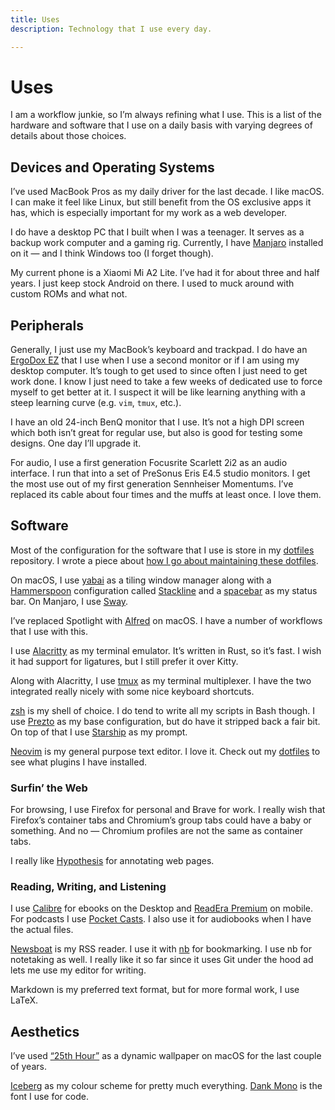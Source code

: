 ```yaml
---
title: Uses
description: Technology that I use every day.

---
```

# Uses

I am a workflow junkie, so I’m always refining what I use. This is a list of the hardware and software that I use on a daily basis with varying degrees of details about those choices.

## Devices and Operating Systems

I’ve used MacBook Pros as my daily driver for the last decade. I like macOS. I can make it feel like Linux, but still benefit from the OS exclusive apps it has, which is especially important for my work as a web developer.

I do have a desktop PC that I built when I was a teenager. It serves as a backup work computer and a gaming rig. Currently, I have [Manjaro](https://manjaro.org) installed on it — and I think Windows too (I forget though).

My current phone is a Xiaomi Mi A2 Lite. I’ve had it for about three and half years. I just keep stock Android on there. I used to muck around with custom ROMs and what not.

## Peripherals

Generally, I just use my MacBook’s keyboard and trackpad. I do have an [ErgoDox EZ](https://ergodox-ez.com/) that I use when I use a second monitor or if I am using my desktop computer. It’s tough to get used to since often I just need to get work done. I know I just need to take a few weeks of dedicated use to force myself to get better at it. I suspect it will be like learning anything with a steep learning curve (e.g. `vim`, `tmux`, etc.).

I have an old 24-inch BenQ monitor that I use. It’s not a high DPI screen which both isn’t great for regular use, but also is good for testing some designs. One day I’ll upgrade it.

For audio, I use a first generation Focusrite Scarlett 2i2 as an audio interface. I run that into a set of PreSonus Eris E4.5 studio monitors. I get the most use out of my first generation Sennheiser Momentums. I’ve replaced its cable about four times and the muffs at least once. I love them.

## Software

Most of the configuration for the software that I use is store in my [dotfiles](https://github.com/knowler/dotfiles) repository. I wrote a piece about [how I go about maintaining these dotfiles](https://knowlerkno.ws/garden/maintaining-dotfiles).

On macOS, I use [yabai](https://github.com/koekeishiya/yabai) as a tiling window manager along with a [Hammerspoon](https://www.hammerspoon.org/) configuration called [Stackline](https://github.com/AdamWagner/stackline) and a [spacebar](https://github.com/cmacrae/spacebar) as my status bar. On Manjaro, I use [Sway](https://swaywm.org/).

I’ve replaced Spotlight with [Alfred](https://www.alfredapp.com/) on macOS. I have a number of workflows that I use with this.

I use [Alacritty](https://github.com/alacritty/alacritty) as my terminal emulator. It’s written in Rust, so it’s fast. I wish it had support for ligatures, but I still prefer it over Kitty.

Along with Alacritty, I use [tmux](https://github.com/tmux/tmux) as my terminal multiplexer. I have the two integrated really nicely with some nice keyboard shortcuts.

[zsh](https://www.zsh.org/) is my shell of choice. I do tend to write all my scripts in Bash though. I use [Prezto](https://github.com/sorin-ionescu/prezto) as my base configuration, but do have it stripped back a fair bit. On top of that I use [Starship](https://starship.rs/) as my prompt.

[Neovim](https://neovim.io/) is my general purpose text editor. I love it. Check out my [dotfiles](https://github.com/knowler/dotfiles) to see what plugins I have installed.

### Surfin’ the Web

For browsing, I use Firefox for personal and Brave for work. I really wish that Firefox’s container tabs and Chromium’s group tabs could have a baby or something. And no — Chromium profiles are not the same as container tabs.

I really like [Hypothesis](https://hypothes.is/) for annotating web pages.

### Reading, Writing, and Listening

I use [Calibre](https://calibre-ebook.com/) for ebooks on the Desktop and [ReadEra Premium](https://play.google.com/store/apps/details?id=org.readera.premium) on mobile. For podcasts I use [Pocket Casts](https://www.pocketcasts.com/). I also use it for audiobooks when I have the actual files.

[Newsboat](https://newsboat.org) is my RSS reader. I use it with [nb](https://github.com/xwmx/nb) for bookmarking. I use nb for notetaking as well. I really like it so far since it uses Git under the hood ad lets me use my editor for writing.

Markdown is my preferred text format, but for more formal work, I use LaTeX.

## Aesthetics

I’ve used [“25th Hour”](https://github.com/dominiklohmann/25th-hour) as a dynamic wallpaper on macOS for the last couple of years.

[Iceberg](https://cocopon.github.io/iceberg.vim/) as my colour scheme for pretty much everything. [Dank Mono](https://gumroad.com/l/dank-mono) is the font I use for code.